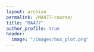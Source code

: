 ```yaml
---
layout: archive
permalink: /MA477-course/
title: "MA477"
author_profile: true
header:
  image: "/images/box_plot.png"
---
```

